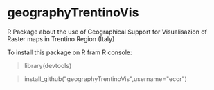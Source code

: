 geographyTrentinoVis
====================

R Package about the use of Geographical Support for Visualisazion of Raster maps in Trentino Region (Italy)


To install this package on R fram R console:


>library(devtools)

>install_github("geographyTrentinoVis",username="ecor")

